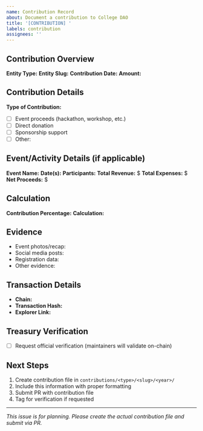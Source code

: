 ```yaml
---
name: Contribution Record
about: Document a contribution to College DAO
title: '[CONTRIBUTION] '
labels: contribution
assignees: ''
---
```


## Contribution Overview
**Entity Type:** <!-- club / organization / donor -->
**Entity Slug:** <!-- your-entity-slug -->
**Contribution Date:** <!-- YYYY-MM-DD -->
**Amount:** <!-- $X.XX -->

## Contribution Details
**Type of Contribution:**
- [ ] Event proceeds (hackathon, workshop, etc.)
- [ ] Direct donation
- [ ] Sponsorship support
- [ ] Other: <!-- specify -->

## Event/Activity Details (if applicable)
**Event Name:**
**Date(s):**
**Participants:**
**Total Revenue:** $
**Total Expenses:** $
**Net Proceeds:** $

## Calculation
<!-- Show how you calculated the contribution amount -->
**Contribution Percentage:** <!-- e.g., 10% -->
**Calculation:** <!-- e.g., 10% of $500 net proceeds = $50 -->

## Evidence
<!-- Links to support your contribution -->
- Event photos/recap:
- Social media posts:
- Registration data:
- Other evidence:

## Transaction Details
<!-- Include blockchain transaction links -->
- **Chain:** <!-- solana / ethereum / polygon / etc -->
- **Transaction Hash:**
- **Explorer Link:**

## Treasury Verification
- [ ] Request official verification (maintainers will validate on-chain)

## Next Steps
1. Create contribution file in `contributions/<type>/<slug>/<year>/`
2. Include this information with proper formatting
3. Submit PR with contribution file
4. Tag for verification if requested

---
*This issue is for planning. Please create the actual contribution file and submit via PR.*